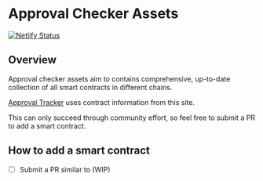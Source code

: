 # Approval Checker Assets

[![Netlify Status](https://api.netlify.com/api/v1/badges/f487fb33-8cac-4c0d-a00c-fd9cbfc40140/deploy-status)](https://app.netlify.com/sites/approval-tracker-assets/deploys)

## Overview

Approval checker assets aim to contains comprehensive, up-to-date collection of all smart contracts in different chains.

[Approval Tracker](https://approval-tracker.xyz/) uses contract information from this site.

This can only succeed through community effort, so feel free to submit a PR to add a smart contract.

## How to add a smart contract

- [ ] Submit a PR similar to (WIP)
